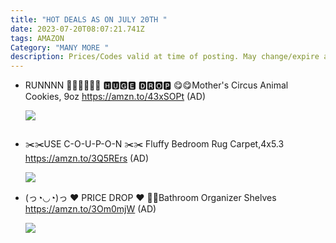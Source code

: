 ```yaml
---
title: "HOT DEALS AS ON JULY 20TH "
date: 2023-07-20T08:07:21.741Z
tags: AMAZON
Category: "MANY MORE "
description: Prices/Codes valid at time of posting. May change/expire at any time. (AD)
---
```

* RUNNNN 🏃🏻‍♀️🏃🏻‍♀️
  🅷🆄🅶🅴 🅳🆁🅾🅿
  😋😋Mother's Circus Animal Cookies, 9oz
  https://amzn.to/43xSOPt
  (AD)<!--StartFragment-->

  ![](https://m.media-amazon.com/images/I/81hJ7S+ttjL._SL1500_.jpg)

  <!--EndFragment-->

  ![]()
* ✂️✂️USE C-O-U-P-O-N ✂️✂️
  Fluffy Bedroom Rug Carpet,4x5.3
  https://amzn.to/3Q5RErs
  (AD)<!--StartFragment-->

  ![](https://m.media-amazon.com/images/I/81jbe3OpfGL._AC_SL1500_.jpg)

  <!--EndFragment-->
* (っ◔◡◔)っ ♥ PRICE DROP ♥
  💞💞Bathroom Organizer Shelves 
  https://amzn.to/3Om0mjW
  (AD)<!--StartFragment-->

  ![](https://m.media-amazon.com/images/I/81alogfvh8L._AC_SL1500_.jpg)

  <!--EndFragment-->